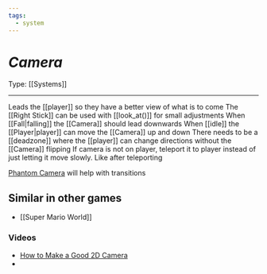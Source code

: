 ```yaml
---
tags:
  - system
---
```

# _Camera_

Type: [[Systems]]

----

Leads the [[player]] so they have a better view of what is to come
The [[Right Stick]] can be used with [[look_at()]] for small adjustments
When [[Fall|falling]] the [[Camera]] should lead downwards
When [[idle]] the [[Player|player]] can move the [[Camera]] up and down
There needs to be a [[deadzone]] where the [[player]] can change directions without the [[Camera]] flipping
If  camera is not on player, teleport it to player instead of just letting it move slowly. Like after teleporting

[Phantom Camera](https://github.com/ramokz/phantom-camera) will help with transitions

## Similar in other games

* [[Super Mario World]]

### Videos
* [How to Make a Good 2D Camera](https://www.youtube.com/watch?v=TdWFzpgnljs)
* 